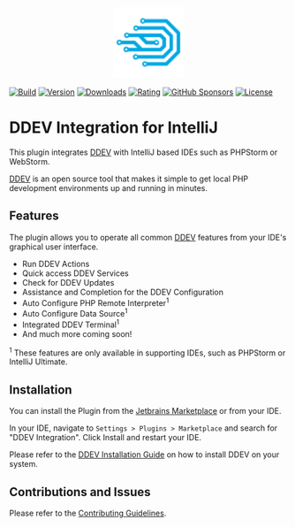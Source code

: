 <p align="center">
    <img alt="The DDEV Integration Logo" height="128" src="./src/main/resources/META-INF/pluginIcon.svg" title="DDEV Integration Logo" width="128"/>
</p>

[![Build](https://img.shields.io/github/workflow/status/php-perfect/ddev-intellij-plugin/Java%20CI%20with%20Gradle/main "Build")](https://github.com/php-perfect/ddev-intellij-plugin/actions/workflows/gradle.yml)
[![Version](https://img.shields.io/jetbrains/plugin/v/18813)](https://plugins.jetbrains.com/plugin/18813-ddev-integration)
[![Downloads](https://img.shields.io/jetbrains/plugin/d/18813)](https://plugins.jetbrains.com/plugin/18813-ddev-integration)
[![Rating](https://img.shields.io/jetbrains/plugin/r/rating/18813)](https://plugins.jetbrains.com/plugin/18813-ddev-integration/reviews)
[![GitHub Sponsors](https://img.shields.io/github/sponsors/nico-loeber?label=Sponsors&logo=Github "Sponsors")](https://github.com/sponsors/nico-loeber?frequency=recurring&sponsor=nico-loeber)
[![License](https://img.shields.io/badge/License-BSD_3--Clause-blue.svg "BSD 3")](https://opensource.org/licenses/BSD-3-Clause)

# DDEV Integration for IntelliJ

This plugin integrates [DDEV](https://github.com/drud/ddev) with IntelliJ based IDEs such as PHPStorm or WebStorm.

[DDEV](https://github.com/drud/ddev) is an open source tool that makes it simple to get local PHP development
environments up and running in minutes.

## Features

The plugin allows you to operate all common [DDEV](https://github.com/drud/ddev) features from your IDE's graphical user
interface.

- Run DDEV Actions
- Quick access DDEV Services
- Check for DDEV Updates
- Assistance and Completion for the DDEV Configuration
- Auto Configure PHP Remote Interpreter<sup>1</sup>
- Auto Configure Data Source<sup>1</sup>
- Integrated DDEV Terminal<sup>1</sup>
- And much more coming soon!

<sup>1</sup> These features are only available in supporting IDEs, such as PHPStorm or IntelliJ Ultimate.

## Installation

You can install the Plugin from the [Jetbrains Marketplace](https://plugins.jetbrains.com/plugin/18813-ddev-integration)
or from your IDE.

In your IDE, navigate to `Settings > Plugins > Marketplace` and search for "DDEV Integration". Click Install and restart
your IDE.

Please refer to the [DDEV Installation Guide](https://ddev.readthedocs.io/en/stable/) on how to install DDEV on your
system.

## Contributions and Issues

Please refer to the [Contributing Guidelines](./CONTRIBUTING.md).

